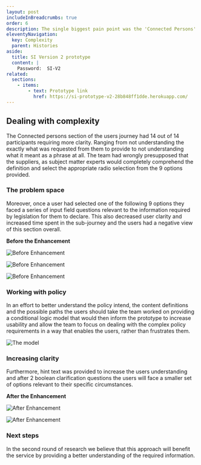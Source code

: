 ```yaml
---
layout: post
includeInBreadcrumbs: true
order: 6
description: The single biggest pain point was the 'Connected Persons' part of the journey, 100% of the users struggled in some way.
eleventyNavigation:
  key: Complexity
  parent: Histories
aside:
  title: SI Version 2 prototype
  content: |
    Password:  SI-V2
related:
  sections:
    - items:
        - text: Prototype link
          href: https://si-prototype-v2-28b848ff1dde.herokuapp.com/
---
```


## Dealing with complexity 

The Connected persons section of the users journey had 14 out of 14 participants requiring more clarity. Ranging from not understanding the exactly what was requested from them to provide to not understanding what it meant as a phrase at all. The team had wrongly presupposed that the suppliers, as subject matter experts would completely comprehend the definition and select the appropriate radio selection from the 9 options provided.

### The problem space

Moreover, once a user had selected one of the following 9 options they faced a series of input field questions relevant to the information required by legislation for them to declare. This also decreased user clarity and increased time spent in the sub-journey and the users had a negative view of this section overall.

**Before the Enhancement**

![Before Enhancement](/assets/complexity/2.png)

![Before Enhancement](/assets/complexity/3.png)

![Before Enhancement](/assets/complexity/4.png)

### Working with policy

In an effort to better understand the policy intend, the content definitions and the possible paths the users should take the team worked on providing a conditional logic model that would then inform the prototype to increase usability and allow the team to focus on dealing with the complex policy requirements in a way that enables the users, rather than frustrates them.

![The model](/assets/complexity/1.png)

### Increasing clarity

Furthermore, hint text was provided to increase the users understanding and after 2 boolean clarification questions the users will face a smaller set of options relevant to their specific circumstances.

**After the Enhancement**

![After Enhancement](/assets/complexity/5.png)

![After Enhancement](/assets/complexity/6.png)

### Next steps

In the second round of research we believe that this approach will benefit the service by providing a better understanding of the required information.